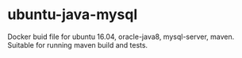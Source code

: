 # ubuntu-java-mysql
Docker buid file for ubuntu 16.04, oracle-java8, mysql-server, maven. Suitable for running maven build and tests. 
